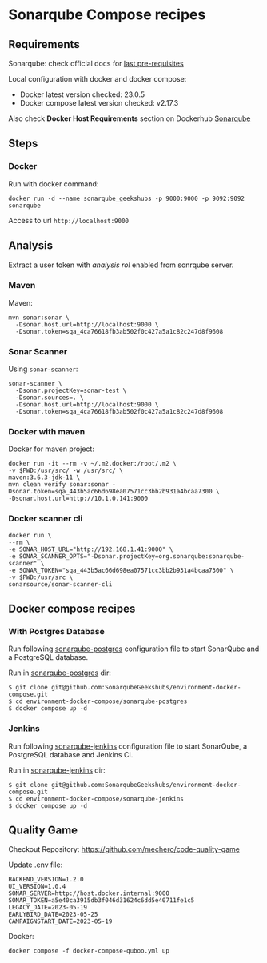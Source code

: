# Sonarqube Compose recipes

## Requirements

Sonarqube: check official docs for [last pre-requisites](https://docs.sonarsource.com/sonarqube/9.9/requirements/prerequisites-and-overview)

Local configuration with docker and docker compose:
* Docker latest version checked: 23.0.5
* Docker compose latest version checked: v2.17.3

Also check **Docker Host Requirements** section on Dockerhub [Sonarqube](https://hub.docker.com/_/sonarqube)

## Steps

### Docker

Run with docker command:
```shell
docker run -d --name sonarqube_geekshubs -p 9000:9000 -p 9092:9092 sonarqube
```

Access to url `http://localhost:9000`

## Analysis

Extract a user token with _analysis rol_ enabled from sonrqube server.
### Maven

Maven:
```shell
mvn sonar:sonar \
  -Dsonar.host.url=http://localhost:9000 \
  -Dsonar.token=sqa_4ca76618fb3ab502f0c427a5a1c82c247d8f9608
```

### Sonar Scanner

Using `sonar-scanner`:
```shell
sonar-scanner \
  -Dsonar.projectKey=sonar-test \
  -Dsonar.sources=. \
  -Dsonar.host.url=http://localhost:9000 \
  -Dsonar.token=sqa_4ca76618fb3ab502f0c427a5a1c82c247d8f9608
```

### Docker with maven

Docker for maven project:
```shell
docker run -it --rm -v ~/.m2.docker:/root/.m2 \
-v $PWD:/usr/src/ -w /usr/src/ \
maven:3.6.3-jdk-11 \
mvn clean verify sonar:sonar -Dsonar.token=sqa_443b5ac66d698ea07571cc3bb2b931a4bcaa7300 \
-Dsonar.host.url=http://10.1.0.141:9000
```

### Docker scanner cli

```shell
docker run \
--rm \
-e SONAR_HOST_URL="http://192.168.1.41:9000" \
-e SONAR_SCANNER_OPTS="-Dsonar.projectKey=org.sonarqube:sonarqube-scanner" \
-e SONAR_TOKEN="sqa_443b5ac66d698ea07571cc3bb2b931a4bcaa7300" \
-v $PWD:/usr/src \
sonarsource/sonar-scanner-cli
```

## Docker compose recipes

### With Postgres Database

Run following [sonarqube-postgres](sonarqube-postgres/README.md) configuration file to start SonarQube and a PostgreSQL database.

Run in [sonarqube-postgres](sonarqube-postgres) dir:
```shell
$ git clone git@github.com:SonarqubeGeekshubs/environment-docker-compose.git
$ cd environment-docker-compose/sonarqube-postgres
$ docker compose up -d
```

### Jenkins

Run following [sonarqube-jenkins](sonarqube-jenkins/README.md) configuration file to start SonarQube, a PostgreSQL database and Jenkins CI.

Run in [sonarqube-jenkins](sonarqube-jenkins) dir:
```shell
$ git clone git@github.com:SonarqubeGeekshubs/environment-docker-compose.git
$ cd environment-docker-compose/sonarqube-jenkins
$ docker compose up -d
```
## Quality Game

Checkout Repository: https://github.com/mechero/code-quality-game

Update .env file:
```shell
BACKEND_VERSION=1.2.0
UI_VERSION=1.0.4
SONAR_SERVER=http://host.docker.internal:9000
SONAR_TOKEN=a5e40ca3915db3f046d31624c6dd5e40711fe1c5
LEGACY_DATE=2023-05-19
EARLYBIRD_DATE=2023-05-25
CAMPAIGNSTART_DATE=2023-05-19
```

Docker:
```shell
docker compose -f docker-compose-quboo.yml up
```
